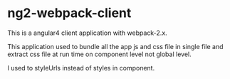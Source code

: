 # ng2-webpack-client


This is a angular4 client application with webpack-2.x.

This application used to bundle all the app js and css file in single file and extract css file at run time on component level not global level.

I used to styleUrls instead of styles in component.
